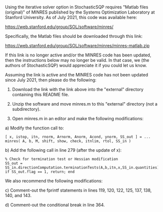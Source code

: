 Using the iterative solver option in StochasticSQP requires "Matlab files (original)" of MINRES published by the Systems Optimization Laboratory at Stanford University.  As of July 2021, this code was available here:

https://web.stanford.edu/group/SOL/software/minres/

Specifically, the Matlab files should be downloaded through this link:

https://web.stanford.edu/group/SOL/software/minres/minres-matlab.zip

If this link is no longer active and/or the MINRES code has been updated, then the instructions below may no longer be valid.  In that case, we (the authors of StochasticSQP) would appreciate it if you could let us know.

Assuming the link is active and the MINRES code has not been updated since July 2021, then please do the following:

1) Download the link with the link above into the "external" directory containing this README file.

2) Unzip the software and move minres.m to this "external" directory (not a subdirectory).

3) Open minres.m in an editor and make the following modifications:

  a) Modify the function call to:

    [ x, istop, itn, rnorm, Arnorm, Anorm, Acond, ynorm, SS_out ] = ...
    minres( A, b, M, shift, show, check, itnlim, rtol, SS_in )

  b) Add the following call in line 279 (after the update of x):

    % Check for termination test or Hessian modification
    SS_out = SS_in.directionComputation.terminationTests(A,b,itn,x,SS_in.quantities);
    if SS_out.flag == 1, return; end

  We also recommend the following modifications:

  c) Comment-out the fprintf statements in lines 119, 120, 122, 125, 137, 138, 140, and 143.

  d) Comment-out the conditional break in line 364.